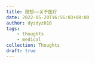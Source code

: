 ```yaml
---
title: 随想——关于医疗
date: 2022-05-20T16:56:03+08:00
author: dyzdyz010
tags:
	- thoughts
	- medical
collection: Thoughts
draft: true
---
```

